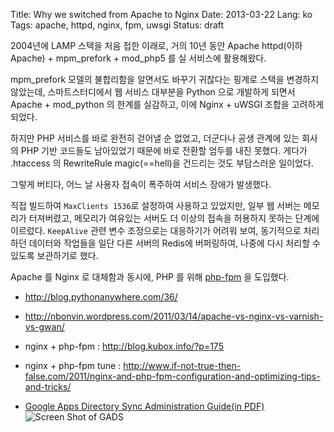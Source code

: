 Title: Why we switched from Apache to Nginx
Date: 2013-03-22
Lang: ko
Tags: apache, httpd, nginx, fpm, uwsgi
Status: draft

2004년에 LAMP 스택을 처음 접한 이래로, 거의 10년 동안 Apache httpd(이하 Apache) + mpm_prefork + mod_php5 를 실 서비스에 활용해왔다.

mpm_prefork 모델의 불합리함을 알면서도 바꾸기 귀찮다는 핑계로 스택을 변경하지 않았는데, 
스마트스터디에서 웹 서비스 대부분을 Python 으로 개발하게 되면서 Apache + mod_python 의 한계를 실감하고, 이에 Nginx + uWSGI 조합을 고려하게 되었다.

하지만 PHP 서비스를 바로 완전히 걷어낼 순 없었고, 더군다나 공생 관계에 있는 회사의 PHP 기반 코드들도 남아있었기 때문에 바로 전환할 엄두를 내진 못했다.
게다가 .htaccess 의 RewriteRule magic(==hell)을 건드리는 것도 부담스러운 일이었다.

그렇게 버티다, 어느 날 사용자 접속이 폭주하여 서비스 장애가 발생했다.

직접 빌드하여 `MaxClients 1536`로 설정하여 사용하고 있었지만, 일부 웹 서버는 메모리가 터져버렸고,
메모리가 여유있는 서버도 더 이상의 접속을 허용하지 못하는 단계에 이르렀다. `KeepAlive` 관련 변수 조정으로는 대응하기가 어려워 보여,
동기적으로 처리하던 데이터와 작업들을 일단 다른 서버의 Redis에 버퍼링하여, 나중에 다시 처리할 수 있도록 보관하기로 했다.

Apache 를 Nginx 로 대체함과 동시에, PHP 를 위해 [php-fpm](http://php-fpm.org/) 을 도입했다.



* http://blog.pythonanywhere.com/36/
* http://nbonvin.wordpress.com/2011/03/14/apache-vs-nginx-vs-varnish-vs-gwan/


* nginx + php-fpm : http://blog.kubox.info/?p=175
* nginx + php-fpm tune : http://www.if-not-true-then-false.com/2011/nginx-and-php-fpm-configuration-and-optimizing-tips-and-tricks/

* [Google Apps Directory Sync Administration Guide(in PDF)](http://www.google.com/support/enterprise/static/gapps/docs/admin/en/gads/admin/)
![Screen Shot of GADS](./static/images/gads_01.png)
